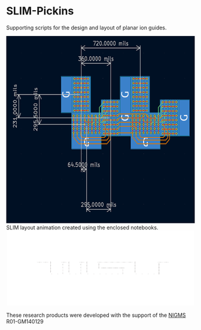 # SLIM-Pickins
Supporting scripts for the design and layout of planar ion guides.

<center><img src="notebooks\TurnLayout.png" width=600 height=500 /></center>
SLIM layout animation created using the enclosed notebooks.
<center><img src="notebooks\WSU.gif" width=500 height=200 /></center>


These research products were developed with the support of the [NIGMS](https://www.nigms.nih.gov/) R01-GM140129
